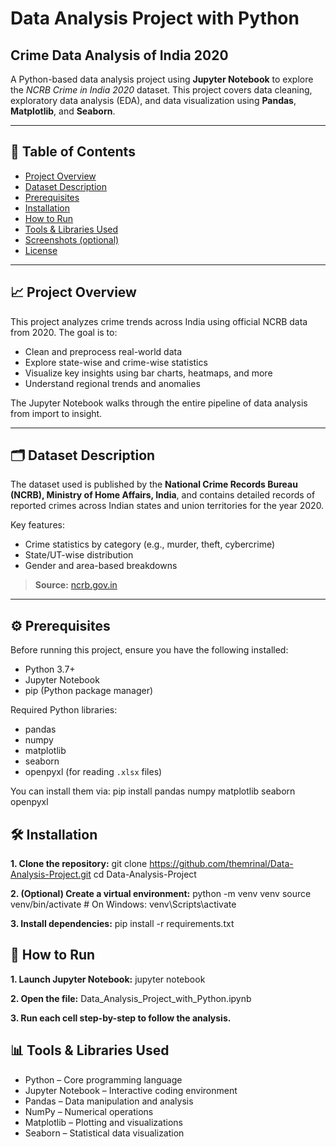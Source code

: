 # Data Analysis Project with Python
## Crime Data Analysis of India 2020

A Python-based data analysis project using **Jupyter Notebook** to explore the *NCRB Crime in India 2020* dataset. This project covers data cleaning, exploratory data analysis (EDA), and data visualization using **Pandas**, **Matplotlib**, and **Seaborn**.

---

## 📌 Table of Contents
- [Project Overview](#project-overview)
- [Dataset Description](#dataset-description)
- [Prerequisites](#prerequisites)
- [Installation](#installation)
- [How to Run](#how-to-run)
- [Tools & Libraries Used](#tools--libraries-used)
- [Screenshots (optional)](#screenshots-optional)
- [License](#license)

---

## 📈 Project Overview

This project analyzes crime trends across India using official NCRB data from 2020. The goal is to:
- Clean and preprocess real-world data
- Explore state-wise and crime-wise statistics
- Visualize key insights using bar charts, heatmaps, and more
- Understand regional trends and anomalies

The Jupyter Notebook walks through the entire pipeline of data analysis from import to insight.

---

## 🗂 Dataset Description

The dataset used is published by the **National Crime Records Bureau (NCRB), Ministry of Home Affairs, India**, and contains detailed records of reported crimes across Indian states and union territories for the year 2020.

Key features:
- Crime statistics by category (e.g., murder, theft, cybercrime)
- State/UT-wise distribution
- Gender and area-based breakdowns

> **Source:** [ncrb.gov.in](https://ncrb.gov.in)

---

## ⚙️ Prerequisites

Before running this project, ensure you have the following installed:

- Python 3.7+
- Jupyter Notebook
- pip (Python package manager)

Required Python libraries:
- pandas
- numpy
- matplotlib
- seaborn
- openpyxl (for reading `.xlsx` files)

You can install them via:
pip install pandas numpy matplotlib seaborn openpyxl


## 🛠 Installation

  **1. Clone the repository:**
  git clone https://github.com/themrinal/Data-Analysis-Project.git
  cd Data-Analysis-Project

  **2. (Optional) Create a virtual environment:**
  python -m venv venv
  source venv/bin/activate  # On Windows: venv\Scripts\activate

  **3. Install dependencies:**
  pip install -r requirements.txt

## 🚀 How to Run

  **1. Launch Jupyter Notebook:**
  jupyter notebook

  **2. Open the file:**
  Data_Analysis_Project_with_Python.ipynb

  **3. Run each cell step-by-step to follow the analysis.**


## 📊 Tools & Libraries Used
- Python – Core programming language
- Jupyter Notebook – Interactive coding environment
- Pandas – Data manipulation and analysis
- NumPy – Numerical operations
- Matplotlib – Plotting and visualizations
- Seaborn – Statistical data visualization


